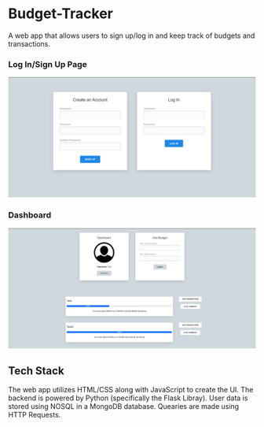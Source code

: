 # Budget-Tracker
A web app that allows users to sign up/log in and keep track of budgets and transactions.

### Log In/Sign Up Page
![](static/Assets/LogInScreen.png)

### Dashboard
![](static/Assets/Dashboard.png)

## Tech Stack
The web app utilizes HTML/CSS along with JavaScript to create the UI. The backend is powered by Python (specifically the Flask Libray). User data is stored using NOSQL in a MongoDB database. Quearies are made using HTTP Requests.